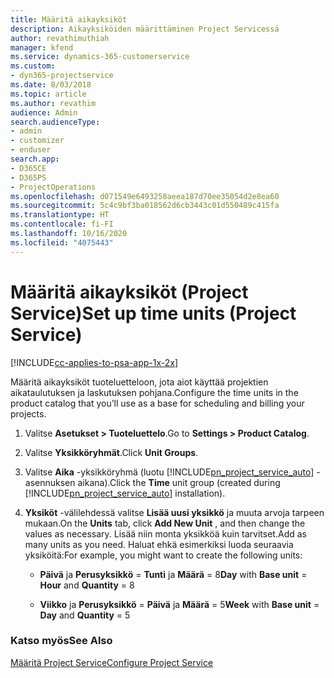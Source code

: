 ```yaml
---
title: Määritä aikayksiköt
description: Aikayksiköiden määrittäminen Project Servicessä
author: revathimuthiah
manager: kfend
ms.service: dynamics-365-customerservice
ms.custom:
- dyn365-projectservice
ms.date: 8/03/2018
ms.topic: article
ms.author: revathim
audience: Admin
search.audienceType:
- admin
- customizer
- enduser
search.app:
- D365CE
- D365PS
- ProjectOperations
ms.openlocfilehash: d071549e6493258aeea187d70ee35054d2e8ea60
ms.sourcegitcommit: 5c4c9bf3ba018562d6cb3443c01d550489c415fa
ms.translationtype: HT
ms.contentlocale: fi-FI
ms.lasthandoff: 10/16/2020
ms.locfileid: "4075443"
---
```

# <a name="set-up-time-units-project-service"></a><span data-ttu-id="e229b-103">Määritä aikayksiköt (Project Service)</span><span class="sxs-lookup"><span data-stu-id="e229b-103">Set up time units (Project Service)</span></span>

[!INCLUDE[cc-applies-to-psa-app-1x-2x](../includes/cc-applies-to-psa-app-1x-2x.md)]

<span data-ttu-id="e229b-104">Määritä aikayksiköt tuoteluetteloon, jota aiot käyttää projektien aikataulutuksen ja laskutuksen pohjana.</span><span class="sxs-lookup"><span data-stu-id="e229b-104">Configure the time units in the product catalog that you’ll use as a base for scheduling and billing your projects.</span></span>  
  
1. <span data-ttu-id="e229b-105">Valitse **Asetukset > Tuoteluettelo**.</span><span class="sxs-lookup"><span data-stu-id="e229b-105">Go to **Settings > Product Catalog**.</span></span>  
  
2. <span data-ttu-id="e229b-106">Valitse **Yksikköryhmät**.</span><span class="sxs-lookup"><span data-stu-id="e229b-106">Click **Unit Groups**.</span></span>  
  
3. <span data-ttu-id="e229b-107">Valitse **Aika** -yksikköryhmä (luotu [!INCLUDE[pn_project_service_auto](../includes/pn-project-service-auto.md)] -asennuksen aikana).</span><span class="sxs-lookup"><span data-stu-id="e229b-107">Click the **Time** unit group (created during [!INCLUDE[pn_project_service_auto](../includes/pn-project-service-auto.md)] installation).</span></span>  
  
4. <span data-ttu-id="e229b-108">**Yksiköt** -välilehdessä valitse **Lisää uusi yksikkö** ja muuta arvoja tarpeen mukaan.</span><span class="sxs-lookup"><span data-stu-id="e229b-108">On the **Units** tab, click **Add New Unit** , and then change the values as necessary.</span></span> <span data-ttu-id="e229b-109">Lisää niin monta yksikköä kuin tarvitset.</span><span class="sxs-lookup"><span data-stu-id="e229b-109">Add as many units as you need.</span></span> <span data-ttu-id="e229b-110">Haluat ehkä esimerkiksi luoda seuraavia yksiköitä:</span><span class="sxs-lookup"><span data-stu-id="e229b-110">For example, you might want to create the following units:</span></span>  
  
   - <span data-ttu-id="e229b-111">**Päivä** ja **Perusyksikkö** = **Tunti** ja **Määrä** = 8</span><span class="sxs-lookup"><span data-stu-id="e229b-111">**Day** with **Base unit** = **Hour** and **Quantity** = 8</span></span>  
  
   - <span data-ttu-id="e229b-112">**Viikko** ja **Perusyksikkö** = **Päivä** ja **Määrä** = 5</span><span class="sxs-lookup"><span data-stu-id="e229b-112">**Week** with **Base unit** = **Day** and **Quantity** = 5</span></span>  
  
### <a name="see-also"></a><span data-ttu-id="e229b-113">Katso myös</span><span class="sxs-lookup"><span data-stu-id="e229b-113">See Also</span></span>  
 [<span data-ttu-id="e229b-114">Määritä Project Service</span><span class="sxs-lookup"><span data-stu-id="e229b-114">Configure Project Service</span></span>](../psa/configure.md)
